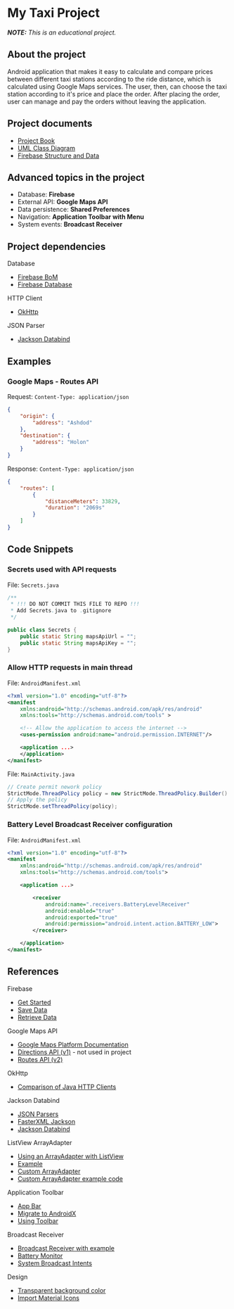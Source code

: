 # My Taxi Project
_**NOTE:** This is an educational project._

## About the project
Android application that makes it easy to calculate and compare prices between different taxi stations according to the ride distance, which is calculated using Google Maps services. The user, then, can choose the taxi station according to it's price and place the order. After placing the order, user can manage and pay the orders without leaving the application.

## Project documents
- [Project Book](./docs/book/)
- [UML Class Diagram](./docs/class-diagram/)
- [Firebase Structure and Data](./docs/data/)

## Advanced topics in the project
- Database: **Firebase**
- External API: **Google Maps API**
- Data persistence: **Shared Preferences**
- Navigation: **Application Toolbar with Menu**
- System events: **Broadcast Receiver**

## Project dependencies
Database
  - [Firebase BoM](https://mvnrepository.com/artifact/com.google.firebase/firebase-bom)
  - [Firebase Database](https://mvnrepository.com/artifact/com.google.firebase/firebase-database)

HTTP Client
  - [OkHttp](https://mvnrepository.com/artifact/com.squareup.okhttp3/okhttp)

JSON Parser
  - [Jackson Databind](https://mvnrepository.com/artifact/com.fasterxml.jackson.core/jackson-databind)

## Examples
### Google Maps - Routes API
Request: `Content-Type: application/json`
```json
{
    "origin": {
        "address": "Ashdod"
    },
    "destination": {
        "address": "Holon"
    }
}
```
Response: `Content-Type: application/json`
```json
{
    "routes": [
        {
            "distanceMeters": 33829,
            "duration": "2069s"
        }
    ]
}
```

## Code Snippets
### Secrets used with API requests
File: `Secrets.java`
```java
/**
 * !!! DO NOT COMMIT THIS FILE TO REPO !!!
 * Add Secrets.java to .gitignore
 */

public class Secrets {
    public static String mapsApiUrl = "";
    public static String mapsApiKey = "";
}
```

### Allow HTTP requests in main thread
File: `AndroidManifest.xml`
```xml
<?xml version="1.0" encoding="utf-8"?>
<manifest
    xmlns:android="http://schemas.android.com/apk/res/android"
    xmlns:tools="http://schemas.android.com/tools" >

    <!-- Allow the application to access the internet -->
    <uses-permission android:name="android.permission.INTERNET"/>

    <application ...>
    </application>
</manifest>
```
File: `MainActivity.java`
```java
// Create permit nework policy
StrictMode.ThreadPolicy policy = new StrictMode.ThreadPolicy.Builder().permitNetwork().build();
// Apply the policy
StrictMode.setThreadPolicy(policy);
```

### Battery Level Broadcast Receiver configuration
File: `AndroidManifest.xml`
```xml
<?xml version="1.0" encoding="utf-8"?>
<manifest
    xmlns:android="http://schemas.android.com/apk/res/android"
    xmlns:tools="http://schemas.android.com/tools">

    <application ...>

        <receiver
            android:name=".receivers.BatteryLevelReceiver"
            android:enabled="true"
            android:exported="true"
            android:permission="android.intent.action.BATTERY_LOW">
        </receiver>

    </application>
</manifest>
```

## References
Firebase
  - [Get Started](https://firebase.google.com/docs/database/android/start)
  - [Save Data](https://firebase.google.com/docs/database/admin/save-data)
  - [Retrieve Data](https://firebase.google.com/docs/database/admin/retrieve-data)

Google Maps API
  - [Google Maps Platform Documentation](https://developers.google.com/maps/documentation)
  - [Directions API (v1)](https://developers.google.com/maps/documentation/directions) - not used in project
  - [Routes API (v2)](https://developers.google.com/maps/documentation/routes)

OkHttp
  - [Comparison of Java HTTP Clients](https://reflectoring.io/comparison-of-java-http-clients/)

Jackson Databind
  - [JSON Parsers](https://stackoverflow.com/questions/2591098/how-to-parse-json-in-java/31743324#31743324)
  - [FasterXML Jackson](https://github.com/FasterXML/jackson)
  - [Jackson Databind](https://github.com/FasterXML/jackson-databind)

ListView ArrayAdapter
  - [Using an ArrayAdapter with ListView](https://github.com/codepath/android_guides/wiki/Using-an-ArrayAdapter-with-ListView)
  - [Example](https://www.geeksforgeeks.org/arrayadapter-in-android-with-example)
  - [Custom ArrayAdapter](https://vogella.com/tutorials/AndroidListView/article.html)
  - [Custom ArrayAdapter example code](https://stackoverflow.com/questions/46443776/android-change-textview-font-color-in-a-listview-for-a-condition/46445576#46445576)

Application Toolbar
  - [App Bar](https://developer.android.com/develop/ui/views/components/appbar)
  - [Migrate to AndroidX](https://developer.android.com/jetpack/androidx/migrate)
  - [Using Toolbar](https://github.com/codepath/android_guides/wiki/Using-the-App-ToolBar)

Broadcast Receiver
  - [Broadcast Receiver with example](https://www.geeksforgeeks.org/broadcast-receiver-in-android-with-example)
  - [Battery Monitor](https://developer.android.com/training/monitoring-device-state/battery-monitoring)
  - [System Broadcast Intents](https://developer.android.com/about/versions/11/reference/broadcast-intents-30)

Design
  - [Transparent background color](https://www.tutorialspoint.com/how-to-make-a-background-20-transparent-on-android)
  - [Import Material Icons](https://stackoverflow.com/questions/28684759/import-material-design-icons-into-an-android-project)
